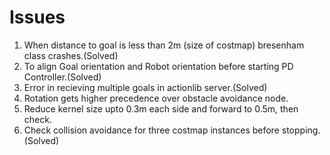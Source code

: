 # Issues

1)  When distance to goal is less than 2m (size of costmap) bresenham class crashes.(Solved)
2)  To align Goal orientation and Robot orientation before starting PD Controller.(Solved)
3)  Error in recieving multiple goals in actionlib server.(Solved)
4)  Rotation gets higher precedence over obstacle avoidance node.
5)  Reduce kernel size upto 0.3m each side and forward to 0.5m, then check.
6)  Check collision avoidance for three costmap instances before stopping.(Solved)


